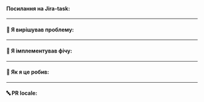 #### Посилання на Jira-task:

<!--- https://pdffiller.atlassian.net/browse/ACC-XXXX -->

---
<!--- Якщо ви займалися багом -->
#### 🐛 Я вирішував проблему:

<!---
  Тут потрібно описати причини виникнення бага
-->

---
<!--- Якщо ви створювали новий функціонал -->
#### 🚀 Я імплементував фічу:

<!---
  Опис нового функціоналу, навіщо він потрібний,
  Або посилання на .md файл усередині репозиторію.
-->

---
#### 🤔 Як я це робив:

<!---
  Опис змін
-->

---
<!--- Якщо були внесені зміни в репозиторій locales -->
#### 🔤 PR locale:

<!--- https://github.com/pdffiller/locales/pull/XXX -->
